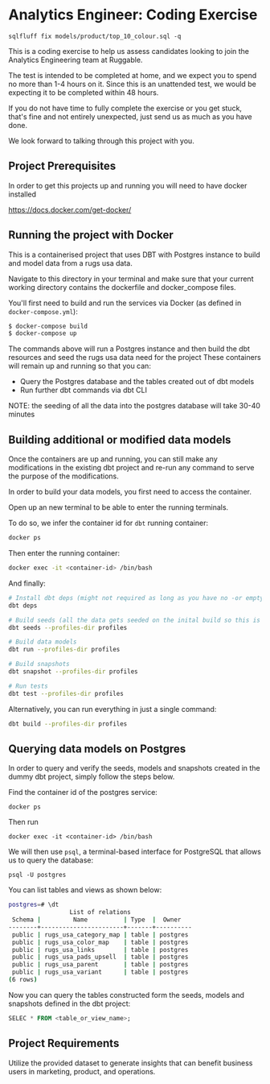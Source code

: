 # Analytics Engineer: Coding Exercise

```
sqlfluff fix models/product/top_10_colour.sql -q
```
This is a coding exercise to help us assess candidates looking to join the Analytics Engineering team at Ruggable.

The test is intended to be completed at home, and we expect you to spend no more than 1-4 hours on it. Since this is an unattended test, we would be expecting it to be completed within 48 hours.

If you do not have time to fully complete the exercise or you get stuck, that's fine and not entirely unexpected, just send us as much as you have done.

We look forward to talking through this project with you.

## Project Prerequisites

In order to get this projects up and running you will need to have docker installed

https://docs.docker.com/get-docker/

## Running the project with Docker
This is a containerised project that uses DBT with Postgres instance to build and model data from a rugs usa data.

Navigate to this directory in your terminal and make sure that your current working directory contains the dockerfile and docker_compose files.

You'll first need to build and run the services via Docker (as defined in `docker-compose.yml`):
```bash
$ docker-compose build
$ docker-compose up
```

The commands above will run a Postgres instance and then build the dbt resources and seed the rugs usa data need for the project These containers will remain up and running so that you can:
- Query the Postgres database and the tables created out of dbt models
- Run further dbt commands via dbt CLI

NOTE: the seeding of all the data into the postgres database will take 30-40 minutes


## Building additional or modified data models
Once the containers are up and running, you can still make any modifications in the existing dbt project 
and re-run any command to serve the purpose of the modifications. 

In order to build your data models, you first need to access the container.

Open up an new terminal to be able to enter the running terminals.

To do so, we infer the container id for `dbt` running container:
```bash
docker ps
```

Then enter the running container:
```bash
docker exec -it <container-id> /bin/bash
```

And finally:

```bash
# Install dbt deps (might not required as long as you have no -or empty- `dbt_packages.yml` file)
dbt deps

# Build seeds (all the data gets seeded on the inital build so this is also not required)
dbt seeds --profiles-dir profiles

# Build data models
dbt run --profiles-dir profiles

# Build snapshots
dbt snapshot --profiles-dir profiles

# Run tests
dbt test --profiles-dir profiles
```

Alternatively, you can run everything in just a single command:

```bash
dbt build --profiles-dir profiles
```

## Querying  data models on Postgres
In order to query and verify the seeds, models and snapshots created in the dummy dbt project, simply follow the 
steps below. 

Find the container id of the postgres service:
```commandline
docker ps 
```

Then run 
```commandline
docker exec -it <container-id> /bin/bash
```

We will then use `psql`, a terminal-based interface for PostgreSQL that allows us to query the database:
```commandline
psql -U postgres
```

You can list tables and views as shown below:
```bash
postgres=# \dt
                 List of relations
 Schema |         Name          | Type  |  Owner   
--------+-----------------------+-------+----------
 public | rugs_usa_category_map | table | postgres
 public | rugs_usa_color_map    | table | postgres
 public | rugs_usa_links        | table | postgres
 public | rugs_usa_pads_upsell  | table | postgres
 public | rugs_usa_parent       | table | postgres
 public | rugs_usa_variant      | table | postgres
(6 rows)

```

Now you can query the tables constructed form the seeds, models and snapshots defined in the dbt project:
```sql
SELEC * FROM <table_or_view_name>;
```
## Project Requirements

Utilize the provided dataset to generate insights that can benefit business users in marketing, product, and operations.



